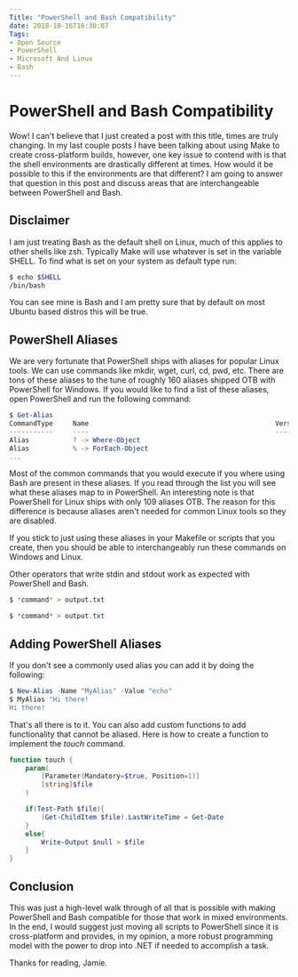 ```yaml
---
Title: "PowerShell and Bash Compatibility"
date: 2018-10-16T16:30:07
Tags: 
- Open Source
- PowerShell
- Microsoft And Linux
- Bash 
---
```

# PowerShell and Bash Compatibility

Wow! I can't believe that I just created a post with this title, times are truly changing. In my last couple posts I have been talking about using Make to create cross-platform builds, however, one key issue to contend with is that the shell environments are drastically different at times. How would it be possible to this if the environments are that different? I am going to answer that question in this post and discuss areas that are interchangeable between PowerShell and Bash.

## Disclaimer

I am just treating Bash as the default shell on Linux, much of this applies to other shells like zsh. Typically Make will use whatever is set in the variable SHELL. To find what is set on your system as default type run:

```Bash
$ echo $SHELL
/bin/bash
```

You can see mine is Bash and I am pretty sure that by default on most Ubuntu based distros this will be true.

## PowerShell Aliases

We are very fortunate that PowerShell ships with aliases for popular Linux tools. We can use commands like mkdir, wget, curl, cd, pwd, etc. There are tons of these aliases to the tune of roughly 160 aliases shipped OTB with PowerShell for Windows. If you would like to find a list of these aliases, open PowerShell and run the following command:

```PowerShell
$ Get-Alias
CommandType     Name                                               Version    Source
-----------     ----                                               -------    ------
Alias           ? -> Where-Object
Alias           % -> ForEach-Object
...
```

Most of the common commands that you would execute if you where using Bash are present in these aliases. If you read through the list you will see what these aliases map to in PowerShell. An interesting note is that PowerShell for Linux ships with only 109 aliases OTB. The reason for this difference is because aliases aren't needed for common Linux tools so they are disabled.

If you stick to just using these aliases in your Makefile or scripts that you create, then you should be able to interchangeably run these commands on Windows and Linux.

Other operators that write stdin and stdout work as expected with PowerShell and Bash.

```Bash
$ *command* > output.txt
```

```PowerShell
$ *command* > output.txt
```

## Adding PowerShell Aliases

If you don't see a commonly used alias you can add it by doing the following:

```PowerShell
$ New-Alias -Name "MyAlias" -Value "echo"
$ MyAlias "Hi there!
Hi there!
```

That's all there is to it. You can also add custom functions to add functionality that cannot be aliased. Here is how to create a function to implement the *touch* command.

```PowerShell
function touch {
    param(
        [Parameter(Mandatory=$true, Position=1)]
        [string]$file
    )

    if(Test-Path $file){
        (Get-ChildItem $file).LastWriteTime = Get-Date
    }
    else{
        Write-Output $null > $file
    }
}
```

## Conclusion

This was just a high-level walk through of all that is possible with making PowerShell and Bash compatible for those that work in mixed environments. In the end, I would suggest just moving all scripts to PowerShell since it is cross-platform and provides, in my opinion, a more robust programming model with the power to drop into .NET if needed to accomplish a task.

Thanks for reading, Jamie.
